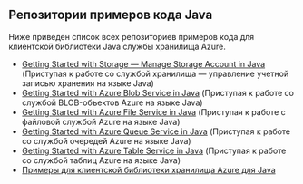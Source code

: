 ## <a name="java-sample-code-repositories"></a>Репозитории примеров кода Java

Ниже приведен список всех репозиториев примеров кода для клиентской библиотеки Java службы хранилища Azure.

* [Getting Started with Storage — Manage Storage Account in Java](https://azure.microsoft.com/resources/samples/storage-java-manage-storage-accounts/) (Приступая к работе со службой хранилища — управление учетной записью хранения на языке Java)
* [Getting Started with Azure Blob Service in Java](https://azure.microsoft.com/resources/samples/storage-blob-java-getting-started/) (Приступая к работе со службой BLOB-объектов Azure на языке Java)
* [Getting Started with Azure File Service in Java](https://azure.microsoft.com/resources/samples/storage-file-java-getting-started/) (Приступая к работе с файловой службой Azure на языке Java)
* [Getting Started with Azure Queue Service in Java](https://azure.microsoft.com/resources/samples/storage-queue-java-getting-started/) (Приступая к работе со службой очередей Azure на языке Java)
* [Getting Started with Azure Table Service in Java](https://azure.microsoft.com/resources/samples/storage-table-java-getting-started/) (Приступая к работе со службой таблиц Azure на языке Java)
* [Примеры для клиентской библиотеки хранилища Azure для Java](https://github.com/Azure/azure-storage-java/tree/master/microsoft-azure-storage-samples/src/com/microsoft/azure/storage)